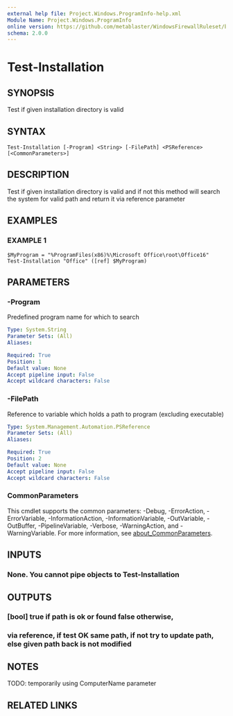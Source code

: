 ```yaml
---
external help file: Project.Windows.ProgramInfo-help.xml
Module Name: Project.Windows.ProgramInfo
online version: https://github.com/metablaster/WindowsFirewallRuleset/blob/develop/Modules/Project.Windows.ProgramInfo/Help/en-US/Test-Installation.md
schema: 2.0.0
---
```


# Test-Installation

## SYNOPSIS
Test if given installation directory is valid

## SYNTAX

```
Test-Installation [-Program] <String> [-FilePath] <PSReference> [<CommonParameters>]
```

## DESCRIPTION
Test if given installation directory is valid and if not this method will search the
system for valid path and return it via reference parameter

## EXAMPLES

### EXAMPLE 1
```
$MyProgram = "%ProgramFiles(x86)%\Microsoft Office\root\Office16"
Test-Installation "Office" ([ref] $MyProgram)
```

## PARAMETERS

### -Program
Predefined program name for which to search

```yaml
Type: System.String
Parameter Sets: (All)
Aliases:

Required: True
Position: 1
Default value: None
Accept pipeline input: False
Accept wildcard characters: False
```

### -FilePath
Reference to variable which holds a path to program (excluding executable)

```yaml
Type: System.Management.Automation.PSReference
Parameter Sets: (All)
Aliases:

Required: True
Position: 2
Default value: None
Accept pipeline input: False
Accept wildcard characters: False
```

### CommonParameters
This cmdlet supports the common parameters: -Debug, -ErrorAction, -ErrorVariable, -InformationAction, -InformationVariable, -OutVariable, -OutBuffer, -PipelineVariable, -Verbose, -WarningAction, and -WarningVariable. For more information, see [about_CommonParameters](http://go.microsoft.com/fwlink/?LinkID=113216).

## INPUTS

### None. You cannot pipe objects to Test-Installation
## OUTPUTS

### [bool] true if path is ok or found false otherwise,
### via reference, if test OK same path, if not try to update path, else given path back is not modified
## NOTES
TODO: temporarily using ComputerName parameter

## RELATED LINKS
